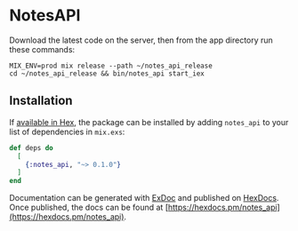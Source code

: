 # NotesAPI

Download the latest code on the server, then from the app directory run these commands:
```
MIX_ENV=prod mix release --path ~/notes_api_release
cd ~/notes_api_release && bin/notes_api start_iex
```

## Installation

If [available in Hex](https://hex.pm/docs/publish), the package can be installed
by adding `notes_api` to your list of dependencies in `mix.exs`:

```elixir
def deps do
  [
    {:notes_api, "~> 0.1.0"}
  ]
end
```

Documentation can be generated with [ExDoc](https://github.com/elixir-lang/ex_doc)
and published on [HexDocs](https://hexdocs.pm). Once published, the docs can
be found at [https://hexdocs.pm/notes_api](https://hexdocs.pm/notes_api).

